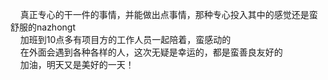 &nbsp;&nbsp;&nbsp;&nbsp;真正专心的干一件的事情，并能做出点事情，那种专心投入其中的感觉还是蛮舒服的nazhongt<br/>
&nbsp;&nbsp;&nbsp;&nbsp;加班到10点多有项目方的工作人员一起陪着，蛮感动的<br/>
&nbsp;&nbsp;&nbsp;&nbsp;在外面会遇到各种各样的人，这次无疑是幸运的，都是蛮善良友好的<br/>
&nbsp;&nbsp;&nbsp;&nbsp;加油，明天又是美好的一天！<br/>
